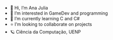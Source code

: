 - 👋 Hi, I’m Ana Julia
- 👾 I’m interested in GameDev and programming
- 🌱 I’m currently learning C and C#
- ⭐️ I’m looking to collaborate on projects
- 🪐 Ciência da Computação, UENP

<!---
vieiranaju/vieiranaju is a ✨ special ✨ repository because its `README.md` (this file) appears on your GitHub profile.
You can click the Preview link to take a look at your changes.
--->
